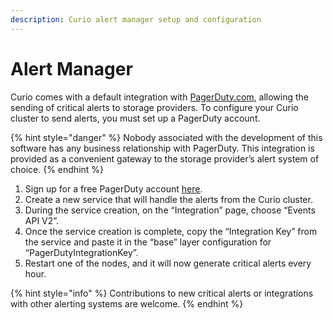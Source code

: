 ```yaml
---
description: Curio alert manager setup and configuration
---
```


# Alert Manager

Curio comes with a default integration with [PagerDuty.com](https://www.pagerduty.com/), allowing the sending of critical alerts to storage providers. To configure your Curio cluster to send alerts, you must set up a PagerDuty account.

{% hint style="danger" %}
Nobody associated with the development of this software has any business relationship with PagerDuty. This integration is provided as a convenient gateway to the storage provider’s alert system of choice.
{% endhint %}

1. Sign up for a free PagerDuty account [here](https://www.pagerduty.com/sign-up-free/?type=free).
2. Create a new service that will handle the alerts from the Curio cluster.
3. During the service creation, on the “Integration” page, choose “Events API V2”.
4. Once the service creation is complete, copy the “Integration Key” from the service and paste it in the “base” layer configuration for “PagerDutyIntegrationKey”.
5. Restart one of the nodes, and it will now generate critical alerts every hour.

{% hint style="info" %}
Contributions to new critical alerts or integrations with other alerting systems are welcome.
{% endhint %}

